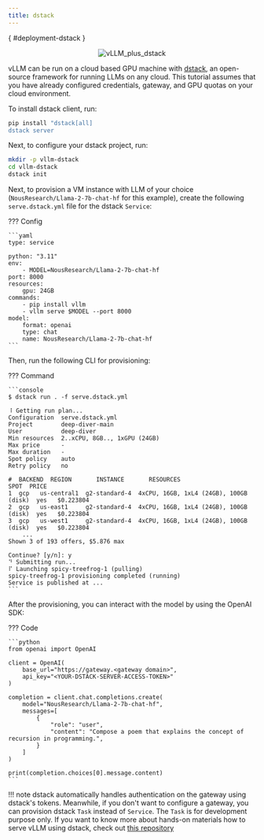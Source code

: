 ```yaml
---
title: dstack
---
```

[](){ #deployment-dstack }

<p align="center">
    <img src="https://i.ibb.co/71kx6hW/vllm-dstack.png" alt="vLLM_plus_dstack"/>
</p>

vLLM can be run on a cloud based GPU machine with [dstack](https://dstack.ai/), an open-source framework for running LLMs on any cloud. This tutorial assumes that you have already configured credentials, gateway, and GPU quotas on your cloud environment.

To install dstack client, run:

```bash
pip install "dstack[all]
dstack server
```

Next, to configure your dstack project, run:

```bash
mkdir -p vllm-dstack
cd vllm-dstack
dstack init
```

Next, to provision a VM instance with LLM of your choice (`NousResearch/Llama-2-7b-chat-hf` for this example), create the following `serve.dstack.yml` file for the dstack `Service`:

??? Config

    ```yaml
    type: service

    python: "3.11"
    env:
        - MODEL=NousResearch/Llama-2-7b-chat-hf
    port: 8000
    resources:
        gpu: 24GB
    commands:
        - pip install vllm
        - vllm serve $MODEL --port 8000
    model:
        format: openai
        type: chat
        name: NousResearch/Llama-2-7b-chat-hf
    ```

Then, run the following CLI for provisioning:

??? Command

    ```console
    $ dstack run . -f serve.dstack.yml

    ⠸ Getting run plan...
    Configuration  serve.dstack.yml
    Project        deep-diver-main
    User           deep-diver
    Min resources  2..xCPU, 8GB.., 1xGPU (24GB)
    Max price      -
    Max duration   -
    Spot policy    auto
    Retry policy   no

    #  BACKEND  REGION       INSTANCE       RESOURCES                               SPOT  PRICE
    1  gcp   us-central1  g2-standard-4  4xCPU, 16GB, 1xL4 (24GB), 100GB (disk)  yes   $0.223804
    2  gcp   us-east1     g2-standard-4  4xCPU, 16GB, 1xL4 (24GB), 100GB (disk)  yes   $0.223804
    3  gcp   us-west1     g2-standard-4  4xCPU, 16GB, 1xL4 (24GB), 100GB (disk)  yes   $0.223804
        ...
    Shown 3 of 193 offers, $5.876 max

    Continue? [y/n]: y
    ⠙ Submitting run...
    ⠏ Launching spicy-treefrog-1 (pulling)
    spicy-treefrog-1 provisioning completed (running)
    Service is published at ...
    ```

After the provisioning, you can interact with the model by using the OpenAI SDK:

??? Code

    ```python
    from openai import OpenAI

    client = OpenAI(
        base_url="https://gateway.<gateway domain>",
        api_key="<YOUR-DSTACK-SERVER-ACCESS-TOKEN>"
    )

    completion = client.chat.completions.create(
        model="NousResearch/Llama-2-7b-chat-hf",
        messages=[
            {
                "role": "user",
                "content": "Compose a poem that explains the concept of recursion in programming.",
            }
        ]
    )

    print(completion.choices[0].message.content)
    ```

!!! note
    dstack automatically handles authentication on the gateway using dstack's tokens. Meanwhile, if you don't want to configure a gateway, you can provision dstack `Task` instead of `Service`. The `Task` is for development purpose only. If you want to know more about hands-on materials how to serve vLLM using dstack, check out [this repository](https://github.com/dstackai/dstack-examples/tree/main/deployment/vllm)
